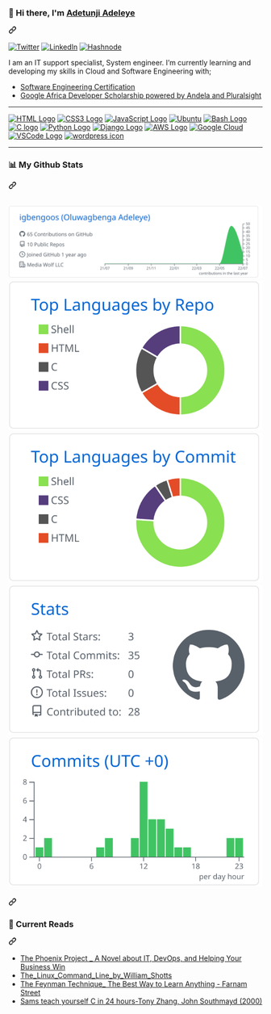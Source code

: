 <article class="markdown-body entry-content container-lg f5" itemprop="text"><div class="markdown-heading" dir="auto"><h3 class="heading-element" dir="auto">👋 Hi there, I'm <a href="https://linktr.ee/igbengoos" rel="nofollow">Adetunji Adeleye</a></h3><a id="user-content--hi-there-im-oluwagbenga-adeleye" class="anchor" aria-label="Permalink: 👋 Hi there, I'm Oluwagbenga Adeleye" href="#-hi-there-im-oluwagbenga-adeleye"><svg class="octicon octicon-link" viewBox="0 0 16 16" version="1.1" width="16" height="16" aria-hidden="true"><path d="m7.775 3.275 1.25-1.25a3.5 3.5 0 1 1 4.95 4.95l-2.5 2.5a3.5 3.5 0 0 1-4.95 0 .751.751 0 0 1 .018-1.042.751.751 0 0 1 1.042-.018 1.998 1.998 0 0 0 2.83 0l2.5-2.5a2.002 2.002 0 0 0-2.83-2.83l-1.25 1.25a.751.751 0 0 1-1.042-.018.751.751 0 0 1-.018-1.042Zm-4.69 9.64a1.998 1.998 0 0 0 2.83 0l1.25-1.25a.751.751 0 0 1 1.042.018.751.751 0 0 1 .018 1.042l-1.25 1.25a3.5 3.5 0 1 1-4.95-4.95l2.5-2.5a3.5 3.5 0 0 1 4.95 0 .751.751 0 0 1-.018 1.042.751.751 0 0 1-1.042.018 1.998 1.998 0 0 0-2.83 0l-2.5 2.5a1.998 1.998 0 0 0 0 2.83Z"></path></svg></a></div>
<p dir="auto"><a href="https://twitter.com/igbengoos" rel="nofollow"><img alt="Twitter" src="https://camo.githubusercontent.com/fb8a9b2a9bb29f0bd4646fe79062363de8eac2fda7dde20ae6742853c7d873ad/68747470733a2f2f696d672e736869656c64732e696f2f62616467652f747769747465722d2532333144413146322e7376673f267374796c653d666c6174266c6f676f3d74776974746572266c6f676f436f6c6f723d7768697465" data-canonical-src="https://img.shields.io/badge/twitter-%231DA1F2.svg?&amp;style=flat&amp;logo=twitter&amp;logoColor=white" style="max-width: 100%;"></a>
<a href="https://www.linkedin.com/in/oluwagbenga-adeleye/" rel="nofollow"><img alt="LinkedIn" src="https://camo.githubusercontent.com/4153c9500c891d4e29740bd3196accb3d0331ffc8041fdd09664495e50f1bf36/68747470733a2f2f696d672e736869656c64732e696f2f62616467652f6c696e6b6564696e2d2532333030373742352e7376673f267374796c653d666c6174266c6f676f3d6c696e6b6564696e266c6f676f436f6c6f723d7768697465" data-canonical-src="https://img.shields.io/badge/linkedin-%230077B5.svg?&amp;style=flat&amp;logo=linkedin&amp;logoColor=white" style="max-width: 100%;"></a>
<a href="https://igbengoos.hashnode.dev" rel="nofollow"><img alt="Hashnode" src="https://camo.githubusercontent.com/edbd4de415255388219de04d87dda6766c9fbcc2336f375a9abeb0205a9d22f4/68747470733a2f2f696d672e736869656c64732e696f2f62616467652f686173686e6f64652d2532333239363246462e7376673f267374796c653d666c6174266c6f676f3d686173686e6f6465266c6f676f436f6c6f723d7768697465" data-canonical-src="https://img.shields.io/badge/hashnode-%232962FF.svg?&amp;style=flat&amp;logo=hashnode&amp;logoColor=white" style="max-width: 100%;"></a>
<br></p>
<p dir="auto">I am an IT support specialist, System engineer.
I’m currently learning and developing my skills in Cloud and Software Engineering with;</p>
<ul dir="auto">
<li><a href="https://www.alxafrica.com/software-engineering" rel="nofollow">Software Engineering Certification</a></li>
<li><a href="https://andela.com/" rel="nofollow">Google Africa Developer Scholarship powered by Andela and Pluralsight</a></li>
</ul>
<hr>
<p dir="auto"><a target="_blank" rel="noopener noreferrer nofollow" href="https://camo.githubusercontent.com/d983f35ed46bdd70bee65b370099304be9361621faed8ab50ed3be5cae8b2315/68747470733a2f2f7777772e7376677265706f2e636f6d2f73686f772f3330333230352f68746d6c2d352d6c6f676f2e737667"><img src="https://camo.githubusercontent.com/d983f35ed46bdd70bee65b370099304be9361621faed8ab50ed3be5cae8b2315/68747470733a2f2f7777772e7376677265706f2e636f6d2f73686f772f3330333230352f68746d6c2d352d6c6f676f2e737667" alt="HTML Logo" width="50" height="50" data-canonical-src="https://www.svgrepo.com/show/303205/html-5-logo.svg" style="max-width: 100%;"></a> <a target="_blank" rel="noopener noreferrer nofollow" href="https://camo.githubusercontent.com/a17ddfaa06bc327dcc88ad87f45f3ca64907e77b21c35c1f479a279538d71677/68747470733a2f2f7777772e7376677265706f2e636f6d2f73686f772f3330333236332f637373332d6c6f676f2e737667"><img src="https://camo.githubusercontent.com/a17ddfaa06bc327dcc88ad87f45f3ca64907e77b21c35c1f479a279538d71677/68747470733a2f2f7777772e7376677265706f2e636f6d2f73686f772f3330333236332f637373332d6c6f676f2e737667" alt="CSS3 Logo" width="50" height="50" data-canonical-src="https://www.svgrepo.com/show/303263/css3-logo.svg" style="max-width: 100%;"></a> <a target="_blank" rel="noopener noreferrer nofollow" href="https://camo.githubusercontent.com/954f326fbadcfbe549318f843dde78bf26e8983e2482a62d4fdd465e952e1444/68747470733a2f2f63646e2e776f726c64766563746f726c6f676f2e636f6d2f6c6f676f732f6c6f676f2d6a6176617363726970742e737667"><img src="https://camo.githubusercontent.com/954f326fbadcfbe549318f843dde78bf26e8983e2482a62d4fdd465e952e1444/68747470733a2f2f63646e2e776f726c64766563746f726c6f676f2e636f6d2f6c6f676f732f6c6f676f2d6a6176617363726970742e737667" alt="JavaScript Logo" width="50" height="50" data-canonical-src="https://cdn.worldvectorlogo.com/logos/logo-javascript.svg" style="max-width: 100%;"></a> <a target="_blank" rel="noopener noreferrer nofollow" href="https://camo.githubusercontent.com/a664f94bfd38285c5eb76bf3434dd5e1c9b614fe7c5e53a6301c290bcea04ad9/68747470733a2f2f63646e2e776f726c64766563746f726c6f676f2e636f6d2f6c6f676f732f7562756e74752d322e737667"><img src="https://camo.githubusercontent.com/a664f94bfd38285c5eb76bf3434dd5e1c9b614fe7c5e53a6301c290bcea04ad9/68747470733a2f2f63646e2e776f726c64766563746f726c6f676f2e636f6d2f6c6f676f732f7562756e74752d322e737667" alt="Ubuntu" width="50" height="50" data-canonical-src="https://cdn.worldvectorlogo.com/logos/ubuntu-2.svg" style="max-width: 100%;"></a>  <a target="_blank" rel="noopener noreferrer nofollow" href="https://camo.githubusercontent.com/460b27fb180ecc1a5e5b77e060bb6d621f90e949bf6166a6df5595f6c47e8133/68747470733a2f2f63646e2e776f726c64766563746f726c6f676f2e636f6d2f6c6f676f732f626173682d312e737667"><img src="https://camo.githubusercontent.com/460b27fb180ecc1a5e5b77e060bb6d621f90e949bf6166a6df5595f6c47e8133/68747470733a2f2f63646e2e776f726c64766563746f726c6f676f2e636f6d2f6c6f676f732f626173682d312e737667" alt="Bash Logo" width="50" height="50" data-canonical-src="https://cdn.worldvectorlogo.com/logos/bash-1.svg" style="max-width: 100%;"></a> <a target="_blank" rel="noopener noreferrer nofollow" href="https://camo.githubusercontent.com/1788abd2685b4a259cecbe8b79e031396f98316108f860b0e5edd69467dc240e/68747470733a2f2f7777772e7376677265706f2e636f6d2f73686f772f3335333532382f632e737667"><img src="https://camo.githubusercontent.com/1788abd2685b4a259cecbe8b79e031396f98316108f860b0e5edd69467dc240e/68747470733a2f2f7777772e7376677265706f2e636f6d2f73686f772f3335333532382f632e737667" alt="C logo" width="50" height="50" data-canonical-src="https://www.svgrepo.com/show/353528/c.svg" style="max-width: 100%;"></a> <a target="_blank" rel="noopener noreferrer nofollow" href="https://camo.githubusercontent.com/859c0676aa5167d6e60e9f874f32da5354a25f34ebc67ce5bbe2e915fe34bcaf/68747470733a2f2f63646e2e776f726c64766563746f726c6f676f2e636f6d2f6c6f676f732f707974686f6e2d352e737667"><img src="https://camo.githubusercontent.com/859c0676aa5167d6e60e9f874f32da5354a25f34ebc67ce5bbe2e915fe34bcaf/68747470733a2f2f63646e2e776f726c64766563746f726c6f676f2e636f6d2f6c6f676f732f707974686f6e2d352e737667" alt="Python Logo" width="50" height="50" data-canonical-src="https://cdn.worldvectorlogo.com/logos/python-5.svg" style="max-width: 100%;"></a> <a target="_blank" rel="noopener noreferrer nofollow" href="https://camo.githubusercontent.com/8b881d3f5c08ca1a728a02285aff8693650830509c4189d0d6b4b335b10af4e9/68747470733a2f2f63646e2e776f726c64766563746f726c6f676f2e636f6d2f6c6f676f732f646a616e676f2e737667"><img src="https://camo.githubusercontent.com/8b881d3f5c08ca1a728a02285aff8693650830509c4189d0d6b4b335b10af4e9/68747470733a2f2f63646e2e776f726c64766563746f726c6f676f2e636f6d2f6c6f676f732f646a616e676f2e737667" alt="Django Logo" width="50" height="50" data-canonical-src="https://cdn.worldvectorlogo.com/logos/django.svg" style="max-width: 100%;"></a> <a target="_blank" rel="noopener noreferrer nofollow" href="https://camo.githubusercontent.com/0ae1f954ad58a903603aa36bb41a34093ce29e6f3d62c3814c2c063ae0167049/68747470733a2f2f63646e2e776f726c64766563746f726c6f676f2e636f6d2f6c6f676f732f6177732d322e737667"><img src="https://camo.githubusercontent.com/0ae1f954ad58a903603aa36bb41a34093ce29e6f3d62c3814c2c063ae0167049/68747470733a2f2f63646e2e776f726c64766563746f726c6f676f2e636f6d2f6c6f676f732f6177732d322e737667" alt="AWS Logo" width="50" height="50" data-canonical-src="https://cdn.worldvectorlogo.com/logos/aws-2.svg" style="max-width: 100%;"></a> <a target="_blank" rel="noopener noreferrer" href="/igbengoos/igbengoos/blob/main/svg/google-cloud.svg"><img src="/igbengoos/igbengoos/raw/main/svg/google-cloud.svg" alt="Google Cloud" width="50" height="50" style="max-width: 100%;"></a> <a target="_blank" rel="noopener noreferrer nofollow" href="https://camo.githubusercontent.com/4c82ace114b36141ecc0612860aa59db5079f041550b58543cf145ef1bcc668a/68747470733a2f2f63646e2e776f726c64766563746f726c6f676f2e636f6d2f6c6f676f732f76697375616c2d73747564696f2d636f64652d312e737667"><img src="https://camo.githubusercontent.com/4c82ace114b36141ecc0612860aa59db5079f041550b58543cf145ef1bcc668a/68747470733a2f2f63646e2e776f726c64766563746f726c6f676f2e636f6d2f6c6f676f732f76697375616c2d73747564696f2d636f64652d312e737667" alt="VSCode Logo" width="50" height="50" data-canonical-src="https://cdn.worldvectorlogo.com/logos/visual-studio-code-1.svg" style="max-width: 100%;"></a>  <a target="_blank" rel="noopener noreferrer nofollow" href="https://camo.githubusercontent.com/0324e4eaa2b5ed14c2fb4d7a0cee54027d4b4bf47790add20be41f7adeadfc54/68747470733a2f2f63646e2e776f726c64766563746f726c6f676f2e636f6d2f6c6f676f732f776f726470726573732d69636f6e2e737667"><img src="https://camo.githubusercontent.com/0324e4eaa2b5ed14c2fb4d7a0cee54027d4b4bf47790add20be41f7adeadfc54/68747470733a2f2f63646e2e776f726c64766563746f726c6f676f2e636f6d2f6c6f676f732f776f726470726573732d69636f6e2e737667" alt="wordpress icon" width="50" height="50" data-canonical-src="https://cdn.worldvectorlogo.com/logos/wordpress-icon.svg" style="max-width: 100%;"></a></p>

<p dir="auto"></p>
<hr>
<div class="markdown-heading" dir="auto"><h3 class="heading-element" dir="auto">📊 My Github Stats</h3><a id="user-content--my-github-stats" class="anchor" aria-label="Permalink: 📊 My Github Stats" href="#-my-github-stats"><svg class="octicon octicon-link" viewBox="0 0 16 16" version="1.1" width="16" height="16" aria-hidden="true"><path d="m7.775 3.275 1.25-1.25a3.5 3.5 0 1 1 4.95 4.95l-2.5 2.5a3.5 3.5 0 0 1-4.95 0 .751.751 0 0 1 .018-1.042.751.751 0 0 1 1.042-.018 1.998 1.998 0 0 0 2.83 0l2.5-2.5a2.002 2.002 0 0 0-2.83-2.83l-1.25 1.25a.751.751 0 0 1-1.042-.018.751.751 0 0 1-.018-1.042Zm-4.69 9.64a1.998 1.998 0 0 0 2.83 0l1.25-1.25a.751.751 0 0 1 1.042.018.751.751 0 0 1 .018 1.042l-1.25 1.25a3.5 3.5 0 1 1-4.95-4.95l2.5-2.5a3.5 3.5 0 0 1 4.95 0 .751.751 0 0 1-.018 1.042.751.751 0 0 1-1.042.018 1.998 1.998 0 0 0-2.83 0l-2.5 2.5a1.998 1.998 0 0 0 0 2.83Z"></path></svg></a></div>
<div class="markdown-heading" dir="auto"><h2 class="heading-element" dir="auto"><a href="https://github.com/vn7n24fzkq/github-profile-summary-cards"><img src="https://raw.githubusercontent.com/igbengoos/igbengoos/main/profile-summary-card-output/github/0-profile-details.svg" alt="" style="max-width: 100%;"></a>
<a href="https://github.com/vn7n24fzkq/github-profile-summary-cards"><img src="https://raw.githubusercontent.com/igbengoos/igbengoos/main/profile-summary-card-output/github/1-repos-per-language.svg" alt="" style="max-width: 100%;"></a> <a href="https://github.com/vn7n24fzkq/github-profile-summary-cards"><img src="https://raw.githubusercontent.com/igbengoos/igbengoos/main/profile-summary-card-output/github/2-most-commit-language.svg" alt="" style="max-width: 100%;"></a>
<a href="https://github.com/vn7n24fzkq/github-profile-summary-cards"><img src="https://raw.githubusercontent.com/igbengoos/igbengoos/main/profile-summary-card-output/github/3-stats.svg" alt="" style="max-width: 100%;"></a> <a href="https://github.com/vn7n24fzkq/github-profile-summary-cards"><img src="https://raw.githubusercontent.com/igbengoos/igbengoos/main/profile-summary-card-output/github/4-productive-time.svg" alt="" style="max-width: 100%;"></a></h2><a id="user-content---" class="anchor" aria-label="Permalink: " href="#--"><svg class="octicon octicon-link" viewBox="0 0 16 16" version="1.1" width="16" height="16" aria-hidden="true"><path d="m7.775 3.275 1.25-1.25a3.5 3.5 0 1 1 4.95 4.95l-2.5 2.5a3.5 3.5 0 0 1-4.95 0 .751.751 0 0 1 .018-1.042.751.751 0 0 1 1.042-.018 1.998 1.998 0 0 0 2.83 0l2.5-2.5a2.002 2.002 0 0 0-2.83-2.83l-1.25 1.25a.751.751 0 0 1-1.042-.018.751.751 0 0 1-.018-1.042Zm-4.69 9.64a1.998 1.998 0 0 0 2.83 0l1.25-1.25a.751.751 0 0 1 1.042.018.751.751 0 0 1 .018 1.042l-1.25 1.25a3.5 3.5 0 1 1-4.95-4.95l2.5-2.5a3.5 3.5 0 0 1 4.95 0 .751.751 0 0 1-.018 1.042.751.751 0 0 1-1.042.018 1.998 1.998 0 0 0-2.83 0l-2.5 2.5a1.998 1.998 0 0 0 0 2.83Z"></path></svg></a></div>
<div class="markdown-heading" dir="auto"><h3 class="heading-element" dir="auto">📕 Current Reads</h3><a id="user-content--current-reads" class="anchor" aria-label="Permalink: 📕 Current Reads" href="#-current-reads"><svg class="octicon octicon-link" viewBox="0 0 16 16" version="1.1" width="16" height="16" aria-hidden="true"><path d="m7.775 3.275 1.25-1.25a3.5 3.5 0 1 1 4.95 4.95l-2.5 2.5a3.5 3.5 0 0 1-4.95 0 .751.751 0 0 1 .018-1.042.751.751 0 0 1 1.042-.018 1.998 1.998 0 0 0 2.83 0l2.5-2.5a2.002 2.002 0 0 0-2.83-2.83l-1.25 1.25a.751.751 0 0 1-1.042-.018.751.751 0 0 1-.018-1.042Zm-4.69 9.64a1.998 1.998 0 0 0 2.83 0l1.25-1.25a.751.751 0 0 1 1.042.018.751.751 0 0 1 .018 1.042l-1.25 1.25a3.5 3.5 0 1 1-4.95-4.95l2.5-2.5a3.5 3.5 0 0 1 4.95 0 .751.751 0 0 1-.018 1.042.751.751 0 0 1-1.042.018 1.998 1.998 0 0 0-2.83 0l-2.5 2.5a1.998 1.998 0 0 0 0 2.83Z"></path></svg></a></div>

<ul dir="auto">
<li><a href="/igbengoos/igbengoos/blob/main/Books_and_Documents/The%20Phoenix%20Project%20_%20A%20Novel%20about%20IT%2C%20DevOps%2C%20and%20Helping%20Your%20Business%20Win%20(%20PDFDrive%20).pdf">The Phoenix Project _ A Novel about IT, DevOps, and Helping Your Business Win</a></li>
<li><a href="/igbengoos/igbengoos/blob/main/Books_and_Documents/The_Linux_Command_Line_by_William_Shotts.pdf">The_Linux_Command_Line_by_William_Shotts</a></li>
<li><a href="/igbengoos/igbengoos/blob/main/Books_and_Documents/The%20Feynman%20Technique_%20The%20Best%20Way%20to%20Learn%20Anything%20-%20Farnam%20Street.pdf">The Feynman Technique_ The Best Way to Learn Anything - Farnam Street</a></li>
<li><a href="/igbengoos/igbengoos/blob/main/Books_and_Documents/Sams%20teach%20yourself%20C%20in%2024%20hours-Tony%20Zhang%2C%20John%20Southmayd%20(2000).pdf">Sams teach yourself C in 24 hours-Tony Zhang, John Southmayd (2000)</a></li>
</ul>



</article>
